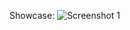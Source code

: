 Showcase:
![Screenshot 1](https://cdn.discordapp.com/attachments/947138654378291220/947214373267574865/unknown.png)
